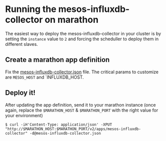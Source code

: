 Running the mesos-influxdb-collector on marathon
====

The easiest way to deploy the mesos-influxdb-collector in your cluster is by setting the `instance` value to `2` and forcing the scheduller to deploy them in different slaves.

## Create a marathon app definition

Fix the [mesos-influxdb-collector.json](https://github.com/kpacha/mesos-influxdb-collector/blob/master/marathon/mesos-influxdb-collector.json) file. The critical params to customize are `MESOS_HOST` and `INFLUXDB_HOST.

## Deploy it!

After updating the app definition, send it to your marathon instance (once again, replace the `$MARATHON_HOST` & `$MARATHON_PORT` with the right value for your environment)

```
$ curl -iH'Content-Type: application/json' -XPUT "http://$MARATHON_HOST:$MARATHON_PORT/v2/apps/mesos-influxdb-collector" -d@mesos-influxdb-collector.json
```

